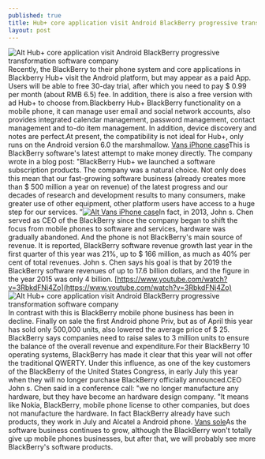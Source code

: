 ```yaml
---
published: true
title: Hub+ core application visit Android BlackBerry progressive transformation software company
layout: post
---
```

![Alt Hub+ core application visit Android BlackBerry progressive transformation software company](https://c1.staticflickr.com/9/8559/28162205133_810c71bd22_b.jpg)Recently, the BlackBerry to their phone system and core applications in Blackberry Hub+ visit the Android platform, but may appear as a paid App. Users will be able to free 30-day trial, after which you need to pay $ 0.99 per month (about RMB 6.5) fee. In addition, there is also a free version with ad Hub+ to choose from.Blackberry Hub+ BlackBerry functionality on a mobile phone, it can manage user email and social network accounts, also provides integrated calendar management, password management, contact management and to-do item management. In addition, device discovery and notes are perfect.At present, the compatibility is not ideal for Hub+, only runs on the Android version 6.0 the marshmallow. [Vans iPhone case](http://www.nodcase.com/vans-iphone-6-case-brown-p-4845.html)This is BlackBerry software\'s latest attempt to make money directly. The company wrote in a blog post: \"BlackBerry Hub+ we launched a software subscription products. The company was a natural choice. Not only does this mean that our fast-growing software business (already creates more than $ 500 million a year on revenue) of the latest progress and our decades of research and development results to many consumers, make greater use of other equipment, other platform users have access to a huge step for our services. ”[![Alt Vans iPhone case](http://www.nodcase.com/images/large/i6/vans_i62600_lrg.jpg)](http://www.nodcase.com/vans-iphone-6-case-brown-p-4845.html)In fact, in 2013, John s. Chen served as CEO of the BlackBerry since the company began to shift the focus from mobile phones to software and services, hardware was gradually abandoned. And the phone is not BlackBerry\'s main source of revenue. It is reported, BlackBerry software revenue growth last year in the first quarter of this year was 21%, up to $ 166 million, as much as 40% per cent of total revenues. John s. Chen says his goal is that by 2019 the BlackBerry software revenues of up to 17.6 billion dollars, and the figure in the year 2015 was only 4 billion. [https://www.youtube.com/watch?v=3RbkdFNj4Zo](https://www.youtube.com/watch?v=3RbkdFNj4Zo) ![Alt Hub+ core application visit Android BlackBerry progressive transformation software company](https://c1.staticflickr.com/9/8573/28162214323_cff3a28ab7_b.jpg)In contrast with this is BlackBerry mobile phone business has been in decline. Finally on sale the first Android phone Priv, but as of April this year has sold only 500,000 units, also lowered the average price of $ 25. BlackBerry says companies need to raise sales to 3 million units to ensure the balance of the overall revenue and expenditure.For their BlackBerry 10 operating systems, BlackBerry has made it clear that this year will not offer the traditional QWERTY. Under this influence, as one of the key customers of the BlackBerry of the United States Congress, in early July this year when they will no longer purchase BlackBerry officially announced.CEO John s. Chen said in a conference call: \"we no longer manufacture any hardware, but they have become an hardware design company. \"It means like Nokia, BlackBerry, mobile phone license to other companies, but does not manufacture the hardware. In fact BlackBerry already have such products, they work in July and Alcatel a Android phone. [Vans sole](http://bestiphone6plus.tumblr.com/post/147007344642/secrets-of-atm-attacks-from-atm-cash-machines)As the software business continues to grow, although the BlackBerry won\'t totally give up mobile phones businesses, but after that, we will probably see more BlackBerry\'s software products.